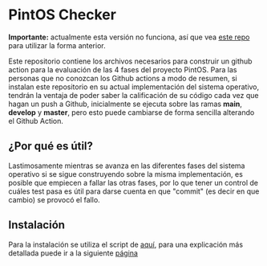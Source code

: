 # PintOS Checker

**Importante:** actualmente esta versión no funciona,
así que vea [este repo](https://github.com/gbenm/pintos-checker-old)
para utilizar la forma anterior.

Este repositorio contiene los archivos necesarios para construir un github action
para la evaluación de las 4 fases del proyecto PintOS. Para las personas
que no conozcan los Github actions a modo de resumen, si instalan este
repositorio en su actual implementación del sistema operativo, tendrán la
ventaja de poder saber la calificación de su código cada vez que hagan un push
a Github, inicialmente se ejecuta sobre las ramas **main**, **develop** y **master**,
pero esto puede cambiarse de forma sencilla alterando el Github Action.

## ¿Por qué es útil?
Lastimosamente mientras se avanza en las diferentes fases del sistema operativo
si se sigue construyendo sobre la misma implementación, es posible que empiecen
a fallar las otras fases, por lo que tener un control de cuáles test pasa es
útil para darse cuenta en que "commit" (es decir en que cambio) se provocó
el fallo.

## Instalación
Para la instalación se utiliza el script de [aquí](https://gist.github.com/gbenm/1039cbcfa8cdf3c743fcc53bd254caeb),
para una explicación más detallada puede ir a la siguiente [página](https://benyamin-galeano.gitbook.io/pintos-github-checker/)
